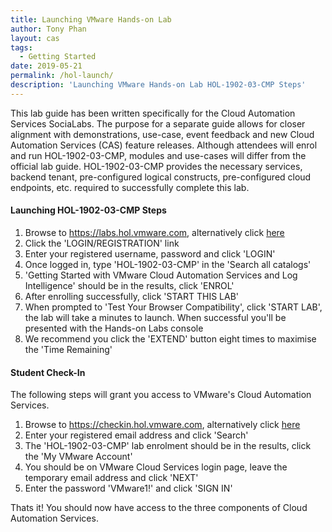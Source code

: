 ```yaml
---
title: Launching VMware Hands-on Lab
author: Tony Phan
layout: cas
tags:
  - Getting Started
date: 2019-05-21
permalink: /hol-launch/
description: 'Launching VMware Hands-on Lab HOL-1902-03-CMP Steps'
---
```


<div class="alert alert-info" role="alert">
    <div class="alert-items">
        <div class="alert-item static">
            <div class="alert-icon-wrapper">
                <clr-icon class="alert-icon" shape="info-circle"></clr-icon>
            </div>
            <span class="alert-text">
            This lab guide has been written specifically for the Cloud Automation Services SociaLabs. The purpose for a separate guide allows for closer alignment with demonstrations, use-case, event feedback and new Cloud Automation Services (CAS) feature releases. Although attendees will enrol and run HOL-1902-03-CMP, modules and use-cases will differ from the official lab guide. HOL-1902-03-CMP provides the necessary services, backend tenant, pre-configured logical constructs, pre-configured cloud endpoints, etc. required to successfully complete this lab.
            </span>
        </div>
    </div>
</div>

#### Launching HOL-1902-03-CMP Steps

1.  Browse to https://labs.hol.vmware.com, alternatively click [here](https://labs.hol.vmware.com)
2.  Click the 'LOGIN/REGISTRATION' link
3.  Enter your registered username, password and click 'LOGIN'
4.  Once logged in, type 'HOL-1902-03-CMP' in the 'Search all catalogs'
5.  'Getting Started with VMware Cloud Automation Services and Log Intelligence' should be in the results, click 'ENROL'
6.  After enrolling successfully, click 'START THIS LAB'
7.  When prompted to 'Test Your Browser Compatibility', click 'START LAB', the lab will take a minutes to launch. When successful you'll be presented with the Hands-on Labs console
8.  We recommend you click the 'EXTEND' button eight times to maximise the 'Time Remaining'

#### Student Check-In
The following steps will grant you access to VMware's Cloud Automation Services.

1.  Browse to https://checkin.hol.vmware.com, alternatively click [here](https://checkin.hol.vmware.com)
2.  Enter your registered email address and click 'Search'
3.  The 'HOL-1902-03-CMP' lab enrolment should be in the results, click the 'My VMware Account'
4.  You should be on VMware Cloud Services login page, leave the temporary email address and click 'NEXT'
5.  Enter the password 'VMware1!' and click 'SIGN IN'

Thats it! You should now have access to the three components of Cloud Automation Services.
